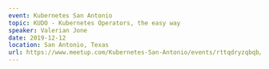 ```yaml
---
event: Kubernetes San Antonio
topic: KUDO - Kubernetes Operators, the easy way
speaker: Valerian Jone
date: 2019-12-12
location: San Antonio, Texas
url: https://www.meetup.com/Kubernetes-San-Antonio/events/rttqdryzqbqb/
---
```

